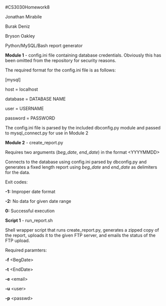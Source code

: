 #CS3030Homework8

Jonathan Mirabile

Burak Deniz

Bryson Oakley

Python/MySQL/Bash report generator


**Module 1** - config.ini file containing database credentials. Obviously this has been omitted from the repository for security reasons. 

The required format for the config.ini file is as follows:

[mysql]

host = localhost

database = DATABASE NAME

user = USERNAME

password = PASSWORD

The config.ini file is parsed by the included dbconfig.py module and passed to mysql\_connect.py for use in Module 2 


**Module 2** - create\_report.py 

Requires two arguments (*beg\_date*, *end\_date*) in the format &lt;YYYYMMDD&gt;

Connects to the database using config.ini parsed by dbconfig.py and generates a fixed length report using *beg\_date* and *end\_date* as delimiters for the data.

Exit codes:

**-1:** Improper date format

**-2:** No data for given date range

**0:** Successful execution


**Script 1** - run\_report.sh

Shell wrapper script that runs create\_report.py, generates a zipped copy of the report, uploads it to the given FTP server, and emails the status of the FTP upload. 

Required paramters:

**-f** &lt;BegDate&gt;

**-t** &lt;EndDate&gt;

**-e** &lt;email&gt;

**-u** &lt;user&gt;

**-p** &lt;passwd&gt;
